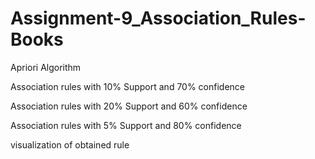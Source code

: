 # Assignment-9_Association_Rules-Books

Apriori Algorithm

Association rules with 10% Support and 70% confidence

Association rules with 20% Support and 60% confidence

Association rules with 5% Support and 80% confidence

visualization of obtained rule
